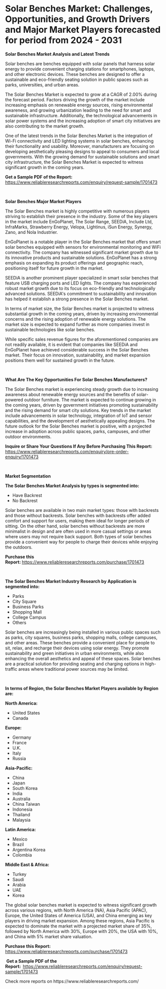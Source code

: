 <p><h1>Solar Benches Market: Challenges, Opportunities, and Growth Drivers and Major Market Players forecasted for period from 2024 - 2031</h1></p><p><strong>Solar Benches Market Analysis and Latest Trends</strong></p>
<p><p>Solar benches are benches equipped with solar panels that harness solar energy to provide convenient charging stations for smartphones, laptops, and other electronic devices. These benches are designed to offer a sustainable and eco-friendly seating solution in public spaces such as parks, universities, and urban areas.</p><p>The Solar Benches Market is expected to grow at a CAGR of 2.00% during the forecast period. Factors driving the growth of the market include increasing emphasis on renewable energy sources, rising environmental awareness, and growing urbanization leading to the need for smart and sustainable infrastructure. Additionally, the technological advancements in solar power systems and the increasing adoption of smart city initiatives are also contributing to the market growth.</p><p>One of the latest trends in the Solar Benches Market is the integration of Wi-Fi connectivity and LED lighting systems in solar benches, enhancing their functionality and usability. Moreover, manufacturers are focusing on developing aesthetically pleasing designs to appeal to consumers and local governments. With the growing demand for sustainable solutions and smart city infrastructure, the Solar Benches Market is expected to witness significant growth in the coming years.</p></p>
<p><strong>Get a Sample PDF of the Report:&nbsp;</strong> <a href="https://www.reliableresearchreports.com/enquiry/request-sample/1701473">https://www.reliableresearchreports.com/enquiry/request-sample/1701473</a></p>
<p>&nbsp;</p>
<p><strong>Solar Benches Major Market Players</strong></p>
<p><p>The Solar Benches market is highly competitive with numerous players striving to establish their presence in the industry. Some of the key players in the market include EnGoPlanet, The Solar Range, SEEDiA, Include Ltd, InfraMarks, Strawberry Energy, Velopa, Lightinus, iSun Energy, Synergy, Zano, and Nola Industrier.</p><p>EnGoPlanet is a notable player in the Solar Benches market that offers smart solar benches equipped with sensors for environmental monitoring and WiFi connectivity. The company has witnessed significant market growth due to its innovative products and sustainable solutions. EnGoPlanet has a strong emphasis on expanding its product offerings and geographic reach, positioning itself for future growth in the market.</p><p>SEEDiA is another prominent player specialized in smart solar benches that feature USB charging ports and LED lights. The company has experienced robust market growth due to its focus on eco-friendly and technologically advanced solutions. SEEDiA's commitment to sustainability and innovation has helped it establish a strong presence in the Solar Benches market.</p><p>In terms of market size, the Solar Benches market is projected to witness substantial growth in the coming years, driven by increasing environmental concerns and the rising adoption of renewable energy solutions. The market size is expected to expand further as more companies invest in sustainable technologies like solar benches.</p><p>While specific sales revenue figures for the aforementioned companies are not readily available, it is evident that companies like SEEDiA and EnGoPlanet have achieved considerable success in the Solar Benches market. Their focus on innovation, sustainability, and market expansion positions them well for sustained growth in the future.</p></p>
<p>&nbsp;</p>
<p><strong>What Are The Key Opportunities For Solar Benches Manufacturers?</strong></p>
<p><p>The Solar Benches market is experiencing steady growth due to increasing awareness about renewable energy sources and the benefits of solar-powered outdoor furniture. The market is expected to continue growing in the coming years, driven by government initiatives promoting sustainability and the rising demand for smart city solutions. Key trends in the market include advancements in solar technology, integration of IoT and sensor capabilities, and the development of aesthetically appealing designs. The future outlook for the Solar Benches market is positive, with a projected increase in adoption across public spaces, parks, campuses, and other outdoor environments.</p></p>
<p><strong>Inquire or Share Your Questions If Any Before Purchasing This Report:</strong> <a href="https://www.reliableresearchreports.com/enquiry/pre-order-enquiry/1701473">https://www.reliableresearchreports.com/enquiry/pre-order-enquiry/1701473</a></p>
<p>&nbsp;</p>
<p><strong>Market Segmentation</strong></p>
<p><strong>The Solar Benches Market Analysis by types is segmented into:</strong></p>
<p><ul><li>Have Backrest</li><li>No Backrest</li></ul></p>
<p><p>Solar benches are available in two main market types: those with backrests and those without backrests. Solar benches with backrests offer added comfort and support for users, making them ideal for longer periods of sitting. On the other hand, solar benches without backrests are more minimalist in design and are often used in more casual settings or areas where users may not require back support. Both types of solar benches provide a convenient way for people to charge their devices while enjoying the outdoors.</p></p>
<p><strong>Purchase this Report:&nbsp;</strong><a href="https://www.reliableresearchreports.com/purchase/1701473">https://www.reliableresearchreports.com/purchase/1701473</a></p>
<p>&nbsp;</p>
<p><strong>The Solar Benches Market Industry Research by Application is segmented into:</strong></p>
<p><ul><li>Parks</li><li>City Square</li><li>Business Parks</li><li>Shopping Mall</li><li>College Campus</li><li>Others</li></ul></p>
<p><p>Solar benches are increasingly being installed in various public spaces such as parks, city squares, business parks, shopping malls, college campuses, and other areas. These benches provide a convenient place for people to sit, relax, and recharge their devices using solar energy. They promote sustainability and green initiatives in urban environments, while also enhancing the overall aesthetics and appeal of these spaces. Solar benches are a practical solution for providing seating and charging options in high-traffic areas where traditional power sources may be limited.</p></p>
<p>&nbsp;</p>
<p><strong>In terms of Region, the Solar Benches Market Players available by Region are:</strong></p>
<p>
    <p> <strong> North America: </strong>
        <ul>
            <li>United States</li>
            <li>Canada</li>
        </ul>
        </p> 
    <p> <strong> Europe: </strong>
        <ul>
            <li>Germany</li>
            <li>France</li>
            <li>U.K.</li>
            <li>Italy</li>
            <li>Russia</li>
        </ul>
        </p> 
    <p> <strong> Asia-Pacific: </strong>
        <ul>
            <li>China</li>
            <li>Japan</li>
            <li>South Korea</li>
            <li>India</li>
            <li>Australia</li>
            <li>China Taiwan</li>
            <li>Indonesia</li>
            <li>Thailand</li>
            <li>Malaysia</li>
        </ul>
        </p> 
    <p> <strong> Latin America: </strong>
        <ul>
            <li>Mexico</li>
            <li>Brazil</li>
            <li>Argentina Korea</li>
            <li>Colombia</li>
        </ul>
        </p> 
    <p> <strong> Middle East & Africa: </strong>
        <ul>
            <li>Turkey</li>
            <li>Saudi</li>
            <li>Arabia</li>
            <li>UAE</li>
            <li>Korea</li>
        </ul>
    </p>
    </p>
<p><p>The global solar benches market is expected to witness significant growth across various regions, with North America (NA), Asia Pacific (APAC), Europe, the United States of America (USA), and China emerging as key players in driving market expansion. Among these regions, Asia Pacific is expected to dominate the market with a projected market share of 35%, followed by North America with 30%, Europe with 20%, the USA with 10%, and China with 5% market share valuation.</p></p>
<p><strong>Purchase this Report: </strong><a href="https://www.reliableresearchreports.com/purchase/1701473">https://www.reliableresearchreports.com/purchase/1701473</a></p>
<p>&nbsp;<strong>Get a Sample PDF of the Report:&nbsp;&nbsp;</strong><a href="https://www.reliableresearchreports.com/enquiry/request-sample/1701473">https://www.reliableresearchreports.com/enquiry/request-sample/1701473</a></p>
<p><strong></strong></p>
<p>Check more reports on https://www.reliableresearchreports.com/</p>